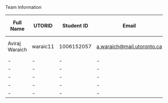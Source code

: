 Team Information

| Full Name | UTORID | Student ID | Email | Best Way to Contact | Discord Username |
| - | - | - | - | - | - |
| Aviraj Waraich | waraic11 | 1006152057 | a.waraich@mail.utoronto.ca | Text:905-921-7409 | ThaExec#6187 |
| - | - | - | - | - | - |
| - | - | - | - | - | - |
| - | - | - | - | - | - |
| - | - | - | - | - | - |
| - | - | - | - | - | - |
